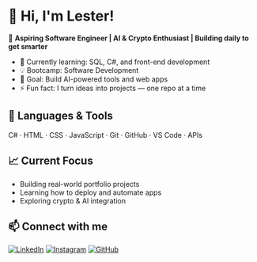 # 👋 Hi, I'm Lester!

🚀 **Aspiring Software Engineer | AI & Crypto Enthusiast | Building daily to get smarter**

- 🌱 Currently learning: SQL, C#, and front-end development  
- 💡 Bootcamp: Software Development  
- 💼 Goal: Build AI-powered tools and web apps  
- ⚡ Fun fact: I turn ideas into projects — one repo at a time  

## 🧰 Languages & Tools
C# · HTML · CSS · JavaScript · Git · GitHub · VS Code · APIs

## 📈 Current Focus
- Building real-world portfolio projects  
- Learning how to deploy and automate apps  
- Exploring crypto & AI integration

## 📫 Connect with me
[![LinkedIn](https://img.shields.io/badge/LinkedIn-blue?logo=linkedin)](https://www.linkedin.com/in/your-link/)
[![Instagram](https://img.shields.io/badge/Instagram-%23E4405F.svg?logo=instagram)](https://instagram.com/your-handle)
[![GitHub](https://img.shields.io/badge/GitHub-black?logo=github)](https://github.com/yourusername)
